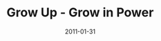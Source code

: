 ---
layout: media
category: media
series: "Grow Up"
title: "Grow Up - Grow in Power"
date: 2011-01-31
description: "Brian Tome talks about what the Bible describes as \"walking in the Spirit\" and how it is instrumental to growth."
video: "https://s3.amazonaws.com/crossroadsvideomessages/growup05.mp4"
video-poster: "https://www.crossroads.net/uploadedfiles/growup05_still.jpg"
---